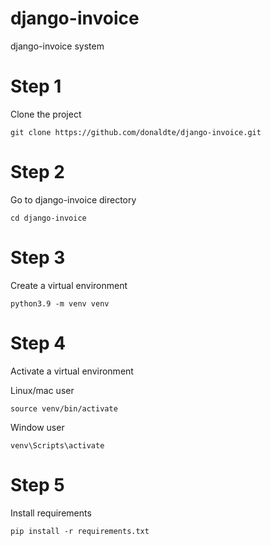 # django-invoice
django-invoice system

# Step 1

Clone the project 

`git clone https://github.com/donaldte/django-invoice.git`

# Step 2

Go to django-invoice directory

`cd django-invoice`

# Step 3

Create a virtual environment 

`python3.9 -m venv venv`

# Step 4 

Activate a virtual environment

Linux/mac user 

`source venv/bin/activate`

Window user 

`venv\Scripts\activate`

# Step 5

Install requirements 

`pip install -r requirements.txt`
